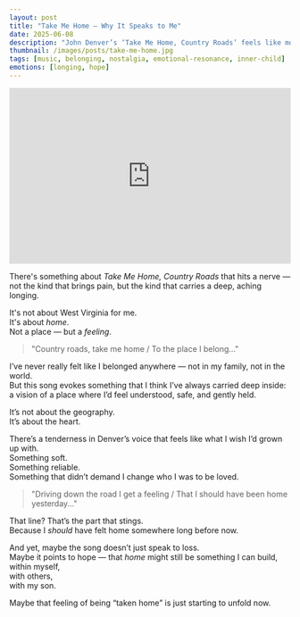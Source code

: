```yaml
---
layout: post
title: "Take Me Home — Why It Speaks to Me"
date: 2025-06-08
description: "John Denver’s ‘Take Me Home, Country Roads’ feels like more than just a song — it’s a yearning for safety, belonging, and the kind of home that lives in the soul."
thumbnail: /images/posts/take-me-home.jpg
tags: [music, belonging, nostalgia, emotional-resonance, inner-child]
emotions: [longing, hope]
---
```


<div class="video-wrapper">
  <iframe width="100%" height="315" src="https://www.youtube.com/embed/1vrEljMfXYo" title="John Denver - Take Me Home, Country Roads" frameborder="0" allowfullscreen></iframe>
</div>

There's something about *Take Me Home, Country Roads* that hits a nerve — not the kind that brings pain, but the kind that carries a deep, aching longing.

It's not about West Virginia for me.  
It's about *home*.  
Not a place — but a *feeling*.

> "Country roads, take me home / To the place I belong..."

I’ve never really felt like I belonged anywhere — not in my family, not in the world.  
But this song evokes something that I think I’ve always carried deep inside:  
a vision of a place where I’d feel understood, safe, and gently held.

It’s not about the geography.  
It’s about the heart.

There’s a tenderness in Denver’s voice that feels like what I wish I’d grown up with.  
Something soft.  
Something reliable.  
Something that didn’t demand I change who I was to be loved.

> "Driving down the road I get a feeling / That I should have been home yesterday..."

That line? That’s the part that stings.  
Because I *should* have felt home somewhere long before now.

And yet, maybe the song doesn’t just speak to loss.  
Maybe it points to hope — that *home* might still be something I can build,  
within myself,  
with others,  
with my son.

Maybe that feeling of being “taken home” is just starting to unfold now.
